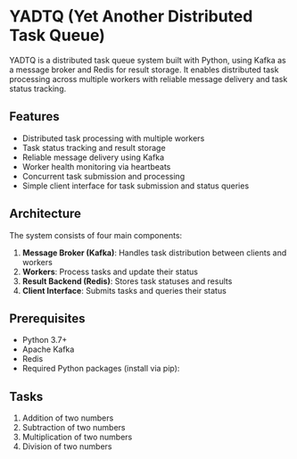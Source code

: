 # YADTQ (Yet Another Distributed Task Queue)

YADTQ is a distributed task queue system built with Python, using Kafka as a message broker and Redis for result storage. It enables distributed task processing across multiple workers with reliable message delivery and task status tracking.

## Features

- Distributed task processing with multiple workers
- Task status tracking and result storage
- Reliable message delivery using Kafka
- Worker health monitoring via heartbeats
- Concurrent task submission and processing
- Simple client interface for task submission and status queries

## Architecture


The system consists of four main components:


1. **Message Broker (Kafka)**: Handles task distribution between clients and workers
2. **Workers**: Process tasks and update their status
3. **Result Backend (Redis)**: Stores task statuses and results
4. **Client Interface**: Submits tasks and queries their status

## Prerequisites

- Python 3.7+
- Apache Kafka
- Redis
- Required Python packages (install via pip):
 

## Tasks

1. Addition of two numbers
2. Subtraction of two numbers
3. Multiplication of two numbers
4. Division of two numbers


